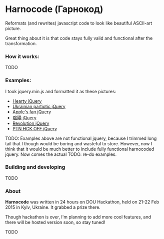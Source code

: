 Harnocode (Гарнокод)
====================

Reformats (and rewrites) javascript code to look like beautiful ASCII-art
picture.

Great thing about it is that code stays fully valid and functional after the
transformation.


### How it works:

TODO


### Examples:

I took jquery.min.js and formatted it as these pictures:

* [Hearty jQuery](https://raw.githubusercontent.com/asivokon/harnocode/master/examples/jquery-01.js)
* [Ukrainian partiotic jQuery](https://raw.githubusercontent.com/asivokon/harnocode/master/examples/jquery-02.js)
* [Apple's fan jQuery](https://raw.githubusercontent.com/asivokon/harnocode/master/examples/jquery-05.js)
* [陰陽 jQuery](https://raw.githubusercontent.com/asivokon/harnocode/master/examples/jquery-03.js)
* [Revolution jQuery](https://raw.githubusercontent.com/asivokon/harnocode/master/examples/jquery-04.js)
* [PTN HCK OFF jQuery](https://raw.githubusercontent.com/asivokon/harnocode/master/examples/jquery-06.js)


TODO: Examples above are not functional jquery, because I trimmed long tail
that I though would be boring and wasteful to store.  However, now I think that
it would be much better to include fully functional harnocoded jquery.
Now comes the actual TODO: re-do examples.

### Building and developing

TODO


### About

**Harnocode** was written in 24 hours on DOU Hackathon, held on 21-22 Feb 2015
in Kyiv, Ukraine.  It grabbed a prize there.

Though hackathon is over, I'm planning to add more cool features, and there
will be hosted version soon, so stay tuned! 


TODO
